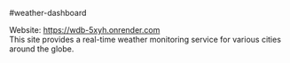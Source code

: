 #weather-dashboard

Website: https://wdb-5xyh.onrender.com \
This site provides a real-time weather monitoring service for various cities around the globe.